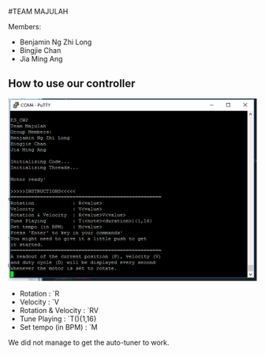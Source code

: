 #TEAM MAJULAH

Members:
- Benjamin Ng Zhi Long
- Bingjie Chan
- Jia Ming Ang

## How to use our controller 

![Instructions](images/screen_initialization.PNG)

- Rotation             : `R<value>
- Velocity             : `V<value>
- Rotation & Velocity  : `R<value>V<value>
- Tune Playing         : `T(<note><duration>){1,16}
- Set tempo (in BPM)   : `M<value>

We did not manage to get the auto-tuner to work.